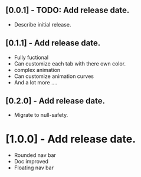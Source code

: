 ## [0.0.1] - TODO: Add release date.

* Describe initial release.

## [0.1.1] - Add release date.
* Fully fuctional
* Can customize each tab with there own color.
* complex animation
* Can customize animation curves 
* And a lot more ....
## [0.2.0] - Add release date.
* Migrate to null-safety.
# [1.0.0] - Add release date.
* Rounded nav bar
* Doc improved
* Floating nav bar
